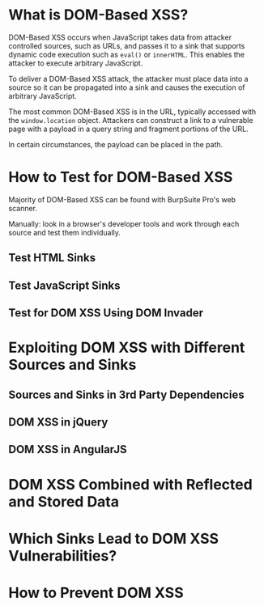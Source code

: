 # What is DOM-Based XSS?
DOM-Based XSS occurs when JavaScript takes data from attacker controlled sources, such as URLs, and passes it to a sink that supports dynamic code execution such as `eval()` or `innerHTML`. This enables the attacker to execute arbitrary JavaScript.

To deliver a DOM-Based XSS attack, the attacker must place data into a source so it can be propagated into a sink and causes the execution of arbitrary JavaScript.

The most common DOM-Based XSS is in the URL, typically accessed with the `window.location` object. Attackers can construct a link to a vulnerable page with a payload in a query string and fragment portions of the URL. 

In certain circumstances, the payload can be placed in the path. 
# How to Test for DOM-Based XSS
Majority of DOM-Based XSS can be found with BurpSuite Pro's web scanner.

Manually: look in a browser's developer tools and work through each source and test them individually.

## Test HTML Sinks

## Test JavaScript Sinks

## Test for DOM XSS Using DOM Invader

# Exploiting DOM XSS with Different Sources and Sinks

## Sources and Sinks in 3rd Party Dependencies

## DOM XSS in jQuery

## DOM XSS in AngularJS

# DOM XSS Combined with Reflected and Stored Data

# Which Sinks Lead to DOM XSS Vulnerabilities?

# How to Prevent DOM XSS